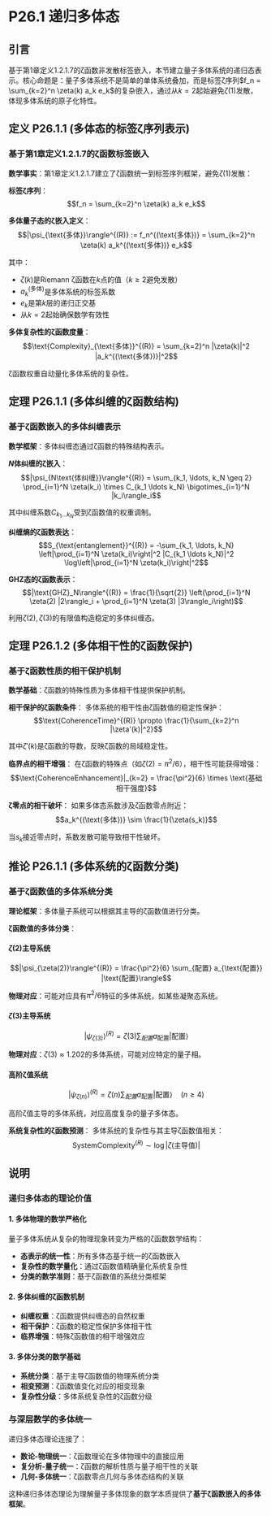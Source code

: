 # P26.1 递归多体态

## 引言

基于第1章定义1.2.1.7的ζ函数非发散标签嵌入，本节建立量子多体系统的递归态表示。核心命题是：量子多体系统不是简单的单体系统叠加，而是标签ζ序列$f_n = \sum_{k=2}^n \zeta(k) a_k e_k$的复杂嵌入，通过从$k=2$起始避免$\zeta(1)$发散，体现多体系统的原子化特性。

## 定义 P26.1.1 (多体态的标签ζ序列表示)

### 基于第1章定义1.2.1.7的ζ函数标签嵌入

**数学事实**：第1章定义1.2.1.7建立了ζ函数统一到标签序列框架，避免$\zeta(1)$发散：

**标签ζ序列**：
$$f_n = \sum_{k=2}^n \zeta(k) a_k e_k$$

**多体量子态的ζ嵌入定义**：
$$|\psi_{\text{多体}}\rangle^{(R)} := f_n^{(\text{多体})} = \sum_{k=2}^n \zeta(k) a_k^{(\text{多体})} e_k$$

其中：
- $\zeta(k)$是Riemann ζ函数在$k$点的值（$k \geq 2$避免发散）
- $a_k^{(\text{多体})}$是多体系统的标签系数
- $e_k$是第$k$层的递归正交基
- 从$k=2$起始确保数学有效性

**多体复杂性的ζ函数度量**：
$$\text{Complexity}_{\text{多体}}^{(R)} = \sum_{k=2}^n |\zeta(k)|^2 |a_k^{(\text{多体})}|^2$$

ζ函数权重自动量化多体系统的复杂性。

## 定理 P26.1.1 (多体纠缠的ζ函数结构)

### 基于ζ函数嵌入的多体纠缠表示

**数学框架**：多体纠缠态通过ζ函数的特殊结构表示。

**$N$体纠缠的ζ嵌入**：
$$|\psi_{N\text{体纠缠}}\rangle^{(R)} = \sum_{k_1, \ldots, k_N \geq 2} \prod_{i=1}^N \zeta(k_i) \times C_{k_1 \ldots k_N} \bigotimes_{i=1}^N |k_i\rangle_i$$

其中纠缠系数$C_{k_1 \ldots k_N}$受到ζ函数值的权重调制。

**纠缠熵的ζ函数表达**：
$$S_{\text{entanglement}}^{(R)} = -\sum_{k_1, \ldots, k_N} \left|\prod_{i=1}^N \zeta(k_i)\right|^2 |C_{k_1 \ldots k_N}|^2 \log\left|\prod_{i=1}^N \zeta(k_i)\right|^2$$

**GHZ态的ζ函数表示**：
$$|\text{GHZ}_N\rangle^{(R)} = \frac{1}{\sqrt{2}} \left(\prod_{i=1}^N \zeta(2) |2\rangle_i + \prod_{i=1}^N \zeta(3) |3\rangle_i\right)$$

利用$\zeta(2), \zeta(3)$的有限值构造稳定的多体纠缠态。

## 定理 P26.1.2 (多体相干性的ζ函数保护)

### 基于ζ函数性质的相干保护机制

**数学基础**：ζ函数的特殊性质为多体相干性提供保护机制。

**相干保护的ζ函数条件**：
多体系统的相干性由ζ函数值的稳定性保护：
$$\text{CoherenceTime}^{(R)} \propto \frac{1}{\sum_{k=2}^n |\zeta'(k)|^2}$$

其中$\zeta'(k)$是ζ函数的导数，反映ζ函数的局域稳定性。

**临界点的相干增强**：
在ζ函数的特殊点（如$\zeta(2) = \pi^2/6$），相干性可能获得增强：
$$\text{CoherenceEnhancement}|_{k=2} = \frac{\pi^2}{6} \times \text{基础相干强度}$$

**ζ零点的相干破坏**：
如果多体态系数涉及ζ函数零点附近：
$$a_k^{(\text{多体})} \sim \frac{1}{\zeta(s_k)}$$

当$s_k$接近零点时，系数发散可能导致相干性破坏。

## 推论 P26.1.1 (多体系统的ζ函数分类)

### 基于ζ函数值的多体系统分类

**理论框架**：多体量子系统可以根据其主导的ζ函数值进行分类。

**ζ函数值的多体分类**：

#### **$\zeta(2)$主导系统**
$$|\psi_{\zeta(2)}\rangle^{(R)} = \frac{\pi^2}{6} \sum_{配置} a_{\text{配置}} |\text{配置}\rangle$$

**物理对应**：可能对应具有$\pi^2/6$特征的多体系统，如某些凝聚态系统。

#### **$\zeta(3)$主导系统**  
$$|\psi_{\zeta(3)}\rangle^{(R)} = \zeta(3) \sum_{配置} a_{\text{配置}} |\text{配置}\rangle$$

**物理对应**：$\zeta(3) \approx 1.202$的多体系统，可能对应特定的量子相。

#### **高阶ζ值系统**
$$|\psi_{\zeta(n)}\rangle^{(R)} = \zeta(n) \sum_{配置} a_{\text{配置}} |\text{配置}\rangle \quad (n \geq 4)$$

高阶ζ值主导的多体系统，对应高度复杂的量子多体态。

**系统复杂性的ζ函数预测**：
多体系统的复杂性与其主导ζ函数值相关：
$$\text{SystemComplexity}^{(R)} \sim \log|\zeta(\text{主导值})|$$

## 说明

### **递归多体态的理论价值**

#### **1. 多体物理的数学严格化**
量子多体系统从复杂的物理现象转变为严格的ζ函数数学结构：
- **态表示的统一性**：所有多体态基于统一的ζ函数嵌入
- **复杂性的数学量化**：通过ζ函数值精确量化系统复杂性
- **分类的数学准则**：基于ζ函数值的系统分类框架

#### **2. 多体纠缠的ζ函数机制**
- **纠缠权重**：ζ函数提供纠缠态的自然权重
- **相干保护**：ζ函数的稳定性保护多体相干性
- **临界增强**：特殊ζ函数值的相干增强效应

#### **3. 多体分类的数学基础**
- **系统分类**：基于主导ζ函数值的物理系统分类
- **相变预测**：ζ函数值变化对应的相变现象
- **复杂性分级**：多体系统复杂性的ζ函数分级

### **与深层数学的多体统一**

递归多体态理论连接了：
- **数论-物理统一**：ζ函数理论在多体物理中的直接应用
- **复分析-量子统一**：ζ函数的解析性质与量子相干性的关联
- **几何-多体统一**：ζ函数零点几何与多体态结构的关联

这种递归多体态理论为理解量子多体现象的数学本质提供了**基于ζ函数嵌入的多体框架**。